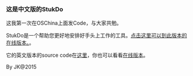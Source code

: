 ### 这是中文版的StukDo

这我第一次在OSChina上面发Code，与大家共勉。

StukDo是一个帮助您更好地安排好手头上工作的工具。[点击这里可以到此版本的在线版本。](https://floating-bastion-4512.herokuapp.com/)。

它的英文版本的source code在[这里](https://github.com/jaggerkyne/stukdo)，你也可以看看[在线版本](https://peaceful-stream-7437.herokuapp.com/)。


By JK@2015
